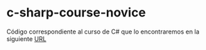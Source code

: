 # c-sharp-course-novice
Código correspondiente al curso de C# que lo encontraremos en la siguiente [URL](https://cursos.anartz-mugika.com/master-c-sharp-vsc)
